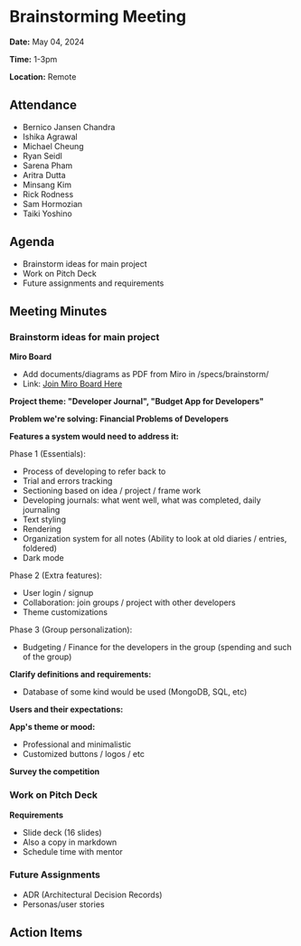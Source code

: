 # Brainstorming Meeting
**Date:** May 04, 2024

**Time:** 1-3pm

**Location:** Remote

## Attendance
- Bernico Jansen Chandra
- Ishika Agrawal
- Michael Cheung
- Ryan Seidl
- Sarena Pham
- Aritra Dutta
- Minsang Kim
- Rick Rodness
- Sam Hormozian
- Taiki Yoshino

## Agenda
+ Brainstorm ideas for main project
+ Work on Pitch Deck
+ Future assignments and requirements

## Meeting Minutes
### Brainstorm ideas for main project
__Miro Board__
- Add documents/diagrams as PDF from Miro in /specs/brainstorm/
- Link: [Join Miro Board Here](https://miro.com/welcomeonboard/OEwxU2VkeVpPVVJBNkNobFY4TEl6U1U3SUwzeTFqWjdaVXp4SDF3WkJLUExSUmNRdHZFMVdSQ01lS3cyWVhnNnwzNDU4NzY0NTg2NzY5Njk2NDA3fDI=?share_link_id=167173472649)

__Project theme: "Developer Journal", "Budget App for Developers"__

__Problem we're solving: Financial Problems of Developers__

__Features a system would need to address it:__

Phase 1 (Essentials):
- Process of developing to refer back to
- Trial and errors tracking
- Sectioning based on idea / project / frame work
- Developing journals: what went well, what was completed, daily journaling
- Text styling
- Rendering
- Organization system for all notes (Ability to look at old diaries / entries, foldered)
- Dark mode

Phase 2 (Extra features):
- User login / signup
- Collaboration: join groups / project with other developers
- Theme customizations

Phase 3 (Group personalization):
- Budgeting / Finance for the developers in the group (spending and such of the group)

__Clarify definitions and requirements:__
- Database of some kind would be used (MongoDB, SQL, etc)


__Users and their expectations:__

__App's theme or mood:__
- Professional and minimalistic
- Customized buttons / logos / etc


__Survey the competition__


### Work on Pitch Deck
__Requirements__
- Slide deck (16 slides)
- Also a copy in markdown
- Schedule time with mentor


### Future Assignments
- ADR (Architectural Decision Records)
- Personas/user stories


## Action Items
